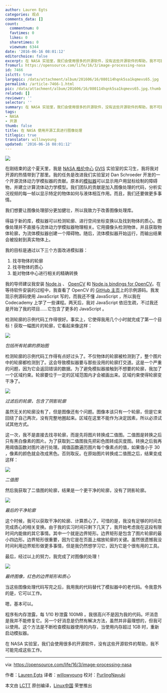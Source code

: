```yaml
---
author: Lauren Egts
categories: 观点
comments_data: []
count:
  commentnum: 0
  favtimes: 0
  likes: 0
  sharetimes: 0
  viewnum: 6344
date: '2016-06-16 08:01:12'
editorchoice: false
excerpt: 在 NASA 实验室，我们会使用很多的开源软件，没有这些开源软件的帮助，我不可能完成这些工作。
fromurl: https://opensource.com/life/16/3/image-processing-nasa
id: 7466
islctt: true
largepic: /data/attachment/album/201606/16/080114hqnk5sa1kqmevs65.jpg
permalink: /article-7466-1.html
pic: /data/attachment/album/201606/16/080114hqnk5sa1kqmevs65.jpg.thumb.jpg
related: []
reviewer: ''
selector: ''
summary: 在 NASA 实验室，我们会使用很多的开源软件，没有这些开源软件的帮助，我不可能完成这些工作。
tags:
- NASA
- 开源
thumb: false
title: 在 NASA 使用开源工具进行图像处理
titlepic: true
translator: willowyoung
updated: '2016-06-16 08:01:12'
---
```


![](/data/attachment/album/201606/16/080114hqnk5sa1kqmevs65.jpg)


在刚结束的这个夏天里，我是 [NASA 格伦中心](http://www.nasa.gov/centers/glenn/home/index.html) [GVIS](https://ocio.grc.nasa.gov/gvis/) 实验室的实习生，我将我对开源的热情带到了那里。我的任务是改进我们实验室对 Dan Schroeder 开发的一个开源流体动力学模拟器的贡献。原本的[模拟器](http://physics.weber.edu/schroeder/fluids/)可以显示用户用鼠标绘制的障碍物，并建立计算流体动力学模型。我们团队的贡献是加入图像处理的代码，分析实况视频的每一帧以显示特定的物体如何与液体相互作用。而且，我们还要做更多事情。


我们想要让图像处理部分更加健壮，所以我致力于改善图像处理库。


得益于新的库，模拟器可以检测轮廓、进行空间坐标变换以及找到物体的质心。图像处理并不直接与流体动力学模拟器物理相关。它用摄像头检测物体，并且获取物体轮廓，为流体模拟器创建一个障碍物。随后，流体模拟器开始运行，而输出结果会被投射到真实物体上。


我的目标是通过以下三个方面改进模拟器：


1. 找寻物体的轮廓
2. 找寻物体的质心
3. 能对物体中心进行相关的精确转换


我的导师建议我安装 [Node.js](http://nodejs.org/) 、 [OpenCV](http://opencv.org/) 和 [Node.js bindings for OpenCV](https://github.com/peterbraden/node-opencv)。在等待软件安装的过程中，我查看了 OpenCV 的 [GitHub 主页](https://github.com/peterbraden/node-opencv)上的示例源码。我发现示例源码使用 JavaScript 写的，而我还不懂 JavaScript ，所以我在 Codecademy 上学了一些课程。两天后，我对 JavaScript 依旧生疏，不过我还是开始了我的项目……它包含了更多的 JavaScript 。


检测轮廓的示例代码工作得很好。事实上，它使得我用几个小时就完成了第一个目标！获取一幅图片的轮廓，它看起来像这样：


![](/data/attachment/album/201606/16/080115iuegyrrpgucgfelp.jpg)


*包括所有轮廓的原始图*


检测轮廓的示例代码工作得有点好过头了。不仅物体的轮廓被检测到了，整个图片中的轮廓都检测到了。这会导致模拟器要与那些没用的轮廓打交道。这是一个严重的问题，因为它会返回错误的数据。为了避免模拟器接触到不想要的轮廓，我加了一个区域约束。轮廓要位于一定的区域范围内才会被画出来。区域约束使得轮廓变干净了。


![](/data/attachment/album/201606/16/080115gvnh33y21ianbl51.jpg)


*过滤后的轮廓，包含了阴影轮廓*


虽然无关的轮廓没有了，但是图像还有个问题。图像本该只有一个轮廓，但是它来回绕了自己两次，没有完整地圈起来。区域在这里不能作为决定因素，所以必须试试其他方式。


这一次，我不是直接去找寻轮廓，而是先将图片转换成二值图。二值图是转换之后只有黑白像素的图片。为了获取到二值图我先把彩色图转成灰度图。转换之后我再用阈值函数对图片进行处理。阈值函数遍历图片每个像素点的值，如果值小于 30 ，像素的颜色就会改成黑色。否则取反。在原始图片转换成二值图之后，结果变成这样：


![](/data/attachment/album/201606/16/080115fmhez2sahvtwebhi.jpg)


*二值图*


然后我获取了二值图的轮廓，结果是一个更干净的轮廓，没有了阴影轮廓。


![](/data/attachment/album/201606/16/080116rv3n0xeap0pa8pca.jpg)


*最后的干净轮廓*


这个时候，我可以获取干净的轮廓、计算质心了。可惜的是，我没有足够的时间去完成质心的相关变换。由于我的实习时间只剩下几天了，我开始考虑我在这段有限时间内能做的其它事情。其中一个就是边界矩形。边界矩形是包含了图片轮廓的最小四边形。边界矩形很重要，因为它是在页面上缩放轮廓的关键。虽然很遗憾我没时间利用边界矩形做更多事情，但是我仍然想学习它，因为它是个很有用的工具。


最后，经过以上的努力，我完成了对图像的处理！


![](/data/attachment/album/201606/16/080116hdsxfiwziiz2fwj4.jpg)


*最终图像，红色的边界矩形和质心*


当这些图像处理代码写完之后，我用我的代码替代了模拟器中的老代码。令我意外的是，它可以工作。


嗯，基本可以。







程序有内存泄露，每 1/10 秒泄露 100MB 。我很高兴不是因为我的代码。坏消息是我并不能修复它。另一个好消息是仍然有解决方法，虽然并非最理想的，但我可以使用。这个方法是不断检查模拟器使用的内存，当使用内存超过 1GB 时，重新启动模拟器。


在 NASA 实验室，我们会使用很多的开源软件，没有这些开源软件的帮助，我不可能完成这些工作。




---


via: <https://opensource.com/life/16/3/image-processing-nasa>


作者：[Lauren Egts](https://opensource.com/users/laurenegts) 译者：[willowyoung](https://github.com/willowyoung) 校对：[PurlingNayuki](https://github.com/PurlingNayuki)


本文由 [LCTT](https://github.com/LCTT/TranslateProject) 原创编译，[Linux中国](https://linux.cn/) 荣誉推出